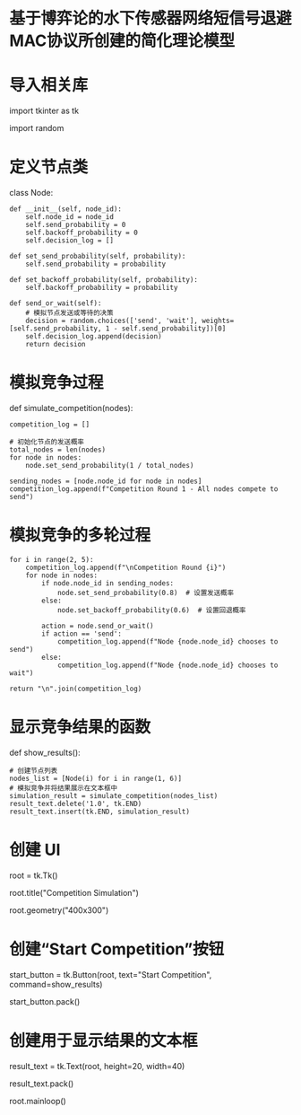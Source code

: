 # 基于博弈论的水下传感器网络短信号退避MAC协议所创建的简化理论模型
# 导入相关库
import tkinter as tk

import random

# 定义节点类

class Node:

    def __init__(self, node_id):
        self.node_id = node_id
        self.send_probability = 0
        self.backoff_probability = 0
        self.decision_log = []

    def set_send_probability(self, probability):
        self.send_probability = probability

    def set_backoff_probability(self, probability):
        self.backoff_probability = probability

    def send_or_wait(self):
        # 模拟节点发送或等待的决策
        decision = random.choices(['send', 'wait'], weights=[self.send_probability, 1 - self.send_probability])[0]
        self.decision_log.append(decision)
        return decision

# 模拟竞争过程
def simulate_competition(nodes):

    competition_log = []

    # 初始化节点的发送概率
    total_nodes = len(nodes)
    for node in nodes:
        node.set_send_probability(1 / total_nodes)

    sending_nodes = [node.node_id for node in nodes]
    competition_log.append(f"Competition Round 1 - All nodes compete to send")

# 模拟竞争的多轮过程
    for i in range(2, 5):
        competition_log.append(f"\nCompetition Round {i}")
        for node in nodes:
            if node.node_id in sending_nodes:
                node.set_send_probability(0.8)  # 设置发送概率
            else:
                node.set_backoff_probability(0.6)  # 设置回退概率

            action = node.send_or_wait()
            if action == 'send':
                competition_log.append(f"Node {node.node_id} chooses to send")
            else:
                competition_log.append(f"Node {node.node_id} chooses to wait")

    return "\n".join(competition_log)

# 显示竞争结果的函数
def show_results():

    # 创建节点列表
    nodes_list = [Node(i) for i in range(1, 6)]
    # 模拟竞争并将结果展示在文本框中
    simulation_result = simulate_competition(nodes_list)
    result_text.delete('1.0', tk.END)
    result_text.insert(tk.END, simulation_result)

# 创建 UI
root = tk.Tk()

root.title("Competition Simulation")

root.geometry("400x300")

# 创建“Start Competition”按钮
start_button = tk.Button(root, text="Start Competition", command=show_results)

start_button.pack()

# 创建用于显示结果的文本框
result_text = tk.Text(root, height=20, width=40)

result_text.pack()

root.mainloop()
